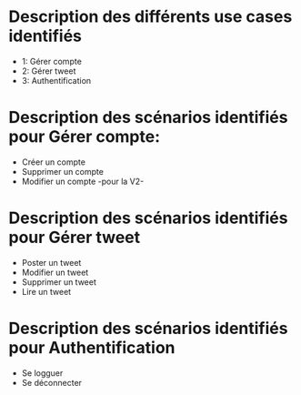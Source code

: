# Description des différents use cases identifiés
- 1: Gérer compte
- 2: Gérer tweet
- 3: Authentification

# Description des scénarios identifiés pour Gérer compte:
- Créer un compte
- Supprimer un compte
- Modifier un compte -pour la V2-

# Description des scénarios identifiés pour Gérer tweet
- Poster un tweet
- Modifier un tweet
- Supprimer un tweet
- Lire un tweet

# Description des scénarios identifiés pour Authentification
- Se logguer
- Se déconnecter

